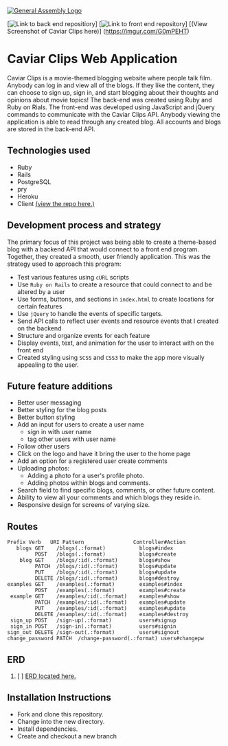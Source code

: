 [![General Assembly Logo](https://camo.githubusercontent.com/1a91b05b8f4d44b5bbfb83abac2b0996d8e26c92/687474703a2f2f692e696d6775722e636f6d2f6b6538555354712e706e67)](https://generalassemb.ly/education/web-development-immersive)

[![Link to back end repositiory](https://caviar-clips.herokuapp.com)]
[![Link to front end repository](https://maxxkowalik.github.io/caviar-clips-client/)]
[(View Screenshot of Caviar Clips here)] (https://imgur.com/G0mPEHT)

# Caviar Clips Web Application

Caviar Clips is a movie-themed blogging website where people talk film. Anybody can log in and view all of
the blogs. If they like the content, they can choose to sign up, sign in, and start blogging about their thoughts
and opinions about movie topics! The back-end was created using Ruby and Ruby on Rials. The front-end was developed
using JavaScript and jQuery commands to communicate with the Caviar Clips API. Anybody viewing the application
is able to read through any created blog. All accounts and blogs are stored in the back-end API.


## Technologies used

- Ruby
- Rails
- PostgreSQL
- pry
- Heroku
- Client [(view the repo here.)](https://github.com/MaxxKowalik/caviar-clips-client)

## Development process and strategy

The primary focus of this project was being able to create a theme-based blog with a backend
API that would connect to a front end program. Together, they created a smooth, user friendly
application. This was the strategy used to approach this program:
- Test various features using `cURL` scripts
- Use `Ruby on Rails` to create a resource that could connect to and be altered by a user
- Use forms, buttons, and sections in `index.html` to create locations for certain features
- Use `jQuery` to handle the events of specific targets.
- Send API calls to reflect user events and resource events that I created on the backend
- Structure and organize events for each feature
- Display events, text, and animation for the user to interact with on the front end
- Created styling using `SCSS` and `CSS3` to make the app more visually appealing to the user.

## Future feature additions
- Better user messaging
- Better styling for the blog posts
- Better button styling
- Add an input for users to create a user name
  - sign in with user name
  - tag other users with user name
- Follow other users
- Click on the logo and have it bring the user to the home page
- Add an option for a registered user create comments
- Uploading photos:
  - Adding a photo for a user's profile photo.
  - Adding photos within blogs and comments.
- Search field to find specific blogs, comments, or other future content.
- Ability to view all your comments and which blogs they reside in.
- Responsive design for screens of varying size.

## Routes
```
Prefix Verb   URI Pattern                Controller#Action
   blogs GET    /blogs(.:format)           blogs#index
         POST   /blogs(.:format)           blogs#create
    blog GET    /blogs/:id(.:format)       blogs#show
         PATCH  /blogs/:id(.:format)       blogs#update
         PUT    /blogs/:id(.:format)       blogs#update
         DELETE /blogs/:id(.:format)       blogs#destroy
examples GET    /examples(.:format)        examples#index
         POST   /examples(.:format)        examples#create
 example GET    /examples/:id(.:format)    examples#show
         PATCH  /examples/:id(.:format)    examples#update
         PUT    /examples/:id(.:format)    examples#update
         DELETE /examples/:id(.:format)    examples#destroy
 sign_up POST   /sign-up(.:format)         users#signup
 sign_in POST   /sign-in(.:format)         users#signin
sign_out DELETE /sign-out(.:format)        users#signout
change_password PATCH  /change-password(.:format) users#changepw
```

## ERD
1. [ ] [ERD located here.](https://imgur.com/I7UQdYV)

## Installation Instructions

- Fork and clone this repository.
- Change into the new directory.
- Install dependencies.
- Create and checkout a new branch
